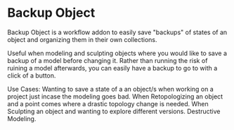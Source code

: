 # Backup Object
Backup Object is a workflow addon to easily save "backups" of states of an object and organizing them in their own collections.

Useful when modeling and sculpting objects where you would like to save a backup of a model before changing it. Rather than running the risk of ruining a model afterwards, you can easily have a backup to go to with a click of a button. 

Use Cases:
  Wanting to save a state of a an object/s when working on a project just incase the modeling goes bad.
  When Retopologizing an object and a point comes where a drastic topology change is needed.
  When Sculpting an object and wanting to explore different versions.
  Destructive Modeling.
   
  
